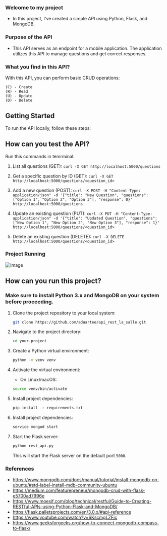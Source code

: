 ### Welcome to my project
- In this project, I've created a simple API using Python, Flask, and MongoDB. 

### Purpose of the API
- This API serves as an endpoint for a mobile application. The application utilizes this API to manage questions and get correct responses.

### What you find in this API?
With this API, you can perform basic CRUD operations:

    (C) - Create 
    (R) - Read 
    (U) - Update 
    (D) - Delete 

## Getting Started
To run the API locally, follow these steps:


## How can you test the API? 
Run this commands in temrminal:
1. List all questions (GET):
`
curl -X GET http://localhost:5000/questions
`

2. Get a specific question by ID (GET):
`
curl -X GET http://localhost:5000/questions/<question_id>
`

3. Add a new question (POST):
`
curl -X POST -H "Content-Type: application/json" -d '{"title": "New Question", "questions": ["Option 1", "Option 2", "Option 3"], "response": 0}' http://localhost:5000/questions
`

4. Update an existing question (PUT):
`
curl -X PUT -H "Content-Type: application/json" -d '{"title": "Updated Question", "questions": ["New Option 1", "New Option 2", "New Option 3"], "response": 1}' http://localhost:5000/questions/<question_id>
` 

5. Delete an existing question (DELETE):
`
curl -X DELETE http://localhost:5000/questions/<question_id>
`

### Project Running
![image](https://github.com/aduartee/api_rest_la_salle/assets/103082913/1a2c9d77-8331-4e68-be94-a1971bfbbc33)

## How can you run this project?

### Make sure to install Python 3.x and MongoDB on your system before proceeding.

1. Clone the project repository to your local system:

    ```bash
    git clone https://github.com/aduartee/api_rest_la_salle.git
    ```

2. Navigate to the project directory:

    ```bash
    cd your-project
    ```

3. Create a Python virtual environment:

    ```bash
    python -m venv venv
    ```

4. Activate the virtual environment:

    - On Linux/macOS:

    ```bash
    source venv/bin/activate
    ```

5. Install project dependencies:

    ```bash
    pip install -r requirements.txt
    ```

6. Install project dependencies:

    ```bash
    service mongod start
    ```

7. Start the Flask server:

    ```bash
    python rest_api.py
    ```

    This will start the Flask server on the default port `5000`.


### References
- https://www.mongodb.com/docs/manual/tutorial/install-mongodb-on-ubuntu/#std-label-install-mdb-community-ubuntu
- https://medium.com/featurepreneur/mongodb-crud-with-flask-e5700ad7996e
- https://www.moesif.com/blog/technical/restful/Guide-to-Creating-RESTful-APIs-using-Python-Flask-and-MongoDB/
- https://flask.palletsprojects.com/en/3.0.x/#api-reference
- https://www.youtube.com/watch?v=6KscmgLZFic
- https://www.geeksforgeeks.org/how-to-connect-mongodb-compass-to-flask/
